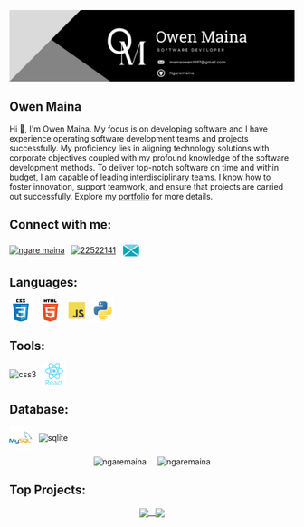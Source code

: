 <p align="center">
  <img src = "https://github.com/Ngaremaina/ngaremaina/blob/main/public/assets/img/LinkedIn Banner.jpg" />
</p>

## Owen Maina
Hi 👋, I'm Owen Maina. My focus is on developing software and I have experience operating software development teams and projects successfully. My proficiency lies in aligning technology solutions with corporate objectives coupled with my profound knowledge of the software development methods. To deliver top-notch software on time and within budget, I am capable of leading interdisciplinary teams. I know how to foster innovation, support teamwork, and ensure that projects are carried out successfully. Explore my [portfolio](https://owenmaina.netlify.app/) for more details.


## Connect with me:
<p align="left">
<a href="https://www.linkedin.com/in/owen-maina-3677b6179" target="blank"><img align="center" src="https://raw.githubusercontent.com/rahuldkjain/github-profile-readme-generator/master/src/images/icons/Social/linked-in-alt.svg" alt="ngare maina" height="30" width="30" /></a>&nbsp;&nbsp;
<a href="https://stackoverflow.com/users/22522141" target="blank"><img align="center" src="https://raw.githubusercontent.com/rahuldkjain/github-profile-readme-generator/master/src/images/icons/Social/stack-overflow.svg" alt="22522141" height="30" width="30" /></a>&nbsp;&nbsp;
<a href="mailto:mainaowen1997@gmail.com" target="blank"><img align="center" src="https://github.com/Ngaremaina/ngaremaina/blob/main/public/assets/img/email-mail.svg" alt="ngare maina" height="30" width="30" /></a>
</p>

## Languages: 
<p align="left">
  <img align="center" src="https://raw.githubusercontent.com/devicons/devicon/master/icons/css3/css3-original-wordmark.svg" alt="css3" height="40" width="40" />&nbsp;&nbsp;
  <img align="center" src="https://raw.githubusercontent.com/devicons/devicon/master/icons/html5/html5-original-wordmark.svg" alt="html5" height="40" width="40" />&nbsp;&nbsp;
  <img align="center" src="https://raw.githubusercontent.com/devicons/devicon/master/icons/javascript/javascript-original.svg" alt="javascript" height="30" width="30" />&nbsp;&nbsp;
  <img align="center" src="https://raw.githubusercontent.com/devicons/devicon/master/icons/python/python-original.svg" alt="python" height="40" width="40" />&nbsp;&nbsp;
</p>

## Tools: 
<p align = "left">
   <img align="center" src="https://www.vectorlogo.zone/logos/pocoo_flask/pocoo_flask-icon.svg" alt="css3" height="40" width="40" />&nbsp;&nbsp;
   <img align="center" src="https://raw.githubusercontent.com/devicons/devicon/master/icons/react/react-original-wordmark.svg" alt="css3" height="40" width="40" />&nbsp;&nbsp;  
</p>

## Database: </h3>
<p align="left">
  <img align="center" src="https://raw.githubusercontent.com/devicons/devicon/master/icons/mysql/mysql-original-wordmark.svg" alt="mysql" height="40" width="40" />&nbsp;&nbsp;
  <img align="center" src="https://www.vectorlogo.zone/logos/sqlite/sqlite-icon.svg" alt="sqlite" height="40" width="40" />&nbsp;&nbsp;  
</p>


<p align = "center">
  <img src="https://github-readme-stats.vercel.app/api?username=ngaremaina&show_icons=true&locale=en&theme=dark" alt="ngaremaina" />&nbsp;&nbsp;&nbsp;&nbsp;
  <img src="https://github-readme-stats.vercel.app/api/top-langs?username=ngaremaina&show_icons=true&locale=en&layout=compact&theme=dark" alt="ngaremaina" />  
</p>



## Top Projects:
<p align = "center">
  <a href="https://github.com/Ngaremaina/Lakucha-Dishes">
    <img align="center" src="https://github-readme-stats.vercel.app/api/pin/?username=ngaremaina&repo=Lakucha-Dishes&theme=dark" />&nbsp;&nbsp;
  </a>
  <a href="https://github.com/Ngaremaina/Kitabu">
    <img align="center" src="https://github-readme-stats.vercel.app/api/pin/?username=ngaremaina&repo=kitabu&theme=dark" />
  </a>
</p>


